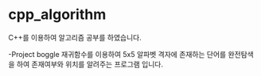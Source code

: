 # cpp_algorithm

C++를 이용하여 알고리즘 공부를 하였습니다.

-Project boggle
  재귀함수를 이용하여 5x5 알파벳 격자에 존재하는 단어를 완전탐색을 하여 존재여부와 위치를 알려주는 프로그램 입니다.
